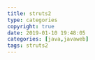 ```yaml
---
title: struts2
type: categories
copyright: true
date: 2019-01-10 19:48:05
categories: [java,javaweb]
tags: struts2
---
```

